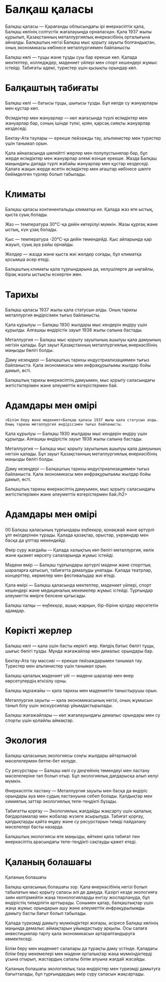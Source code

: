 <h1 style="font-size: 36px; color: black;">Балқаш қаласы</h1>

Балқаш қаласы — Қарағанды облысындағы ірі өнеркәсіптік қала, Балқаш көлінің солтүстік жағалауында орналасқан. Қала 1937 жылы құрылып, Қазақстанның металлургиялық өнеркәсібінің орталығына айналды. Балқаштың негізі Балқаш мыс қорыту зауыты болғандықтан, оның экономикасы көбінесе металлургиямен байланысты

Балқаш көлі — тұщы және тұзды суы бар ерекше көл. Қалада мектептер, колледждер, мәдениет үйлері мен спорт кешендері жұмыс істейді. Табиғаты әдемі, туристер үшін қызықты орындар көп.

<h2 style="font-size: 28px; color: black;">Балқаштың табиғаты</h2>
Балқаш көлі — батысы тұщы, шығысы тұзды. Бұл көлде су жануарлары мен құстар көп.

Өсімдіктер мен жануарлар — көл жағасында түрлі өсімдіктер мен жануарлар бар, соның ішінде түлкі, қоян, қарсақ сияқты жануарлар кездеседі.

Бектау-Ата таулары — ерекше пейзажды тау, альпинистер мен туристер үшін танымал орын.

Қала айналасында шөлейтті жерлер мен полупустынялар бар, бұл жерде өсімдіктер мен жануарлар әлемі өзінше ерекше. Жазда Балқаш маңындағы далада түрлі жабайы жануарлар мен құстар кездеседі. Қалаға жақын жерде өсетін өсімдіктер мен ағаштар көбінесе шөлге бейімделген түрлер болып табылады.


<h2 style="font-size: 28px; color: black;">Климаты</h2>
Балқаш қаласы континентальды климатқа ие. Қалада жаз өте ыстық, қыста суық болады.

Жаз — температура 30°C-қа дейін көтерілуі мүмкін. Жазы құрғақ және ыстық, күн ұзақ болады.

Қыс — температура -20°C-қа дейін төмендейді. Қыс айларында қар жауып, суық ауа райы орнайды.

Желдер — жазда және қыста жиі желдер соғады, бұл климатқа қосымша әсер етеді.

Балқаштың климаты қала тұрғындарына да, келушілерге де ыңғайлы, бірақ жазғы ыстықты ескерген жөн.
<h2 style="font-size: 28px; color: black;">Тарихы</h2>
Балқаш қаласы 1937 жылы қала статусын алды. Оның тарихы металлургия өндірісімен тығыз байланысты.

Қала құрылуы — Балқаш 1930 жылдары мыс кендерін өндіру үшін құрылды. Алғашқы өндірістік зауыт 1938 жылы салына бастады.

Металлургия — Балқаш мыс қорыту зауытының ашылуы қала дамуының негізін қалады. Бұл зауыт Қазақстанның металлургиялық өнеркәсібінің маңызды бөлігі болды.

Даму кезеңдері — Балқаштың тарихы индустриализациямен тығыз байланыста. Қала экономикасы мен инфрақұрылымы жылдар бойы дамып, өсті.

Балқаштың тарихы өнеркәсіптің дамуымен, мыс қорыту саласындағы жетістіктерімен және әлеуметтік өзгерістермен бай.
<h2 style="font-size: 28px; color: black;">Адамдары мен өмірі</h2>
  
    >Білім беру және мәдениет<Балқаш қаласы 1937 жылы қала статусын алды. Оның тарихы металлургия өндірісімен тығыз байланысты.

Қала құрылуы — Балқаш 1930 жылдары мыс кендерін өндіру үшін құрылды. Алғашқы өндірістік зауыт 1938 жылы салына бастады.

Металлургия — Балқаш мыс қорыту зауытының ашылуы қала дамуының негізін қалады. Бұл зауыт Қазақстанның металлургиялық өнеркәсібінің маңызды бөлігі болды.

Даму кезеңдері — Балқаштың тарихы индустриализациямен тығыз байланыста. Қала экономикасы мен инфрақұрылымы жылдар бойы дамып, өсті.

Балқаштың тарихы өнеркәсіптің дамуымен, мыс қорыту саласындағы жетістіктерімен және әлеуметтік өзгерістермен бай./h2>


<h2 style="font-size: 28px; color: black;">Адамдары мен өмірі</h2>00
  Балқаш қаласының тұрғындары еңбекқор, қонақжай және әртүрлі ұлт өкілдерінен тұрады. Қалада қазақтар, орыстар, украиндар мен басқа да ұлттар мекендейді.

Өмір сүру жағдайы — Қалада халықтың көп бөлігі металлургия, көлік және қызмет көрсету салаларында жұмыс істейді.

Мәдени өмір — Балқаш тұрғындары әртүрлі мәдени және спорттық шараларға қатысып, табиғатта демалуды ұнатады. Қалада театрлар, концерттер, көрмелер мен фестивальдар жиі өтеді.

Қала өмірі — Балқаш қаласында мектептер, мәдениет үйлері, спорт кешендері және медициналық мекемелер жұмыс істейді. Тұрғындар әлеуметтік өмірге белсене қатысады.

Балқаш халқы — еңбекқор, ашық-жарқын, бір-біріне қолдау көрсететін адамдар.


<h2 style="font-size: 28px; color: black;">Көрікті жерлер</h2>
Балқаш көлі — қала үшін басты көрікті жер. Көлдің батыс бөлігі тұщы, шығыс бөлігі тұзды. Мұнда жағажайлар мен демалыс орындары бар.

Бектау-Ата тау массиві — ерекше пейзаждарымен танымал тау. Туристер мен альпинистер үшін танымал орын.

Балқаш қалалық мәдениет үйі — мәдени шаралар мен өнер көрсетулердің өткізілу орны.

Балқаш мұражайы — қала тарихы мен мәдениетін таныстырушы орын.

Металлургия зауыты — қала экономикасының негізі, оның жұмысын танып білу үшін экскурсиялар ұйымдастырылады.

Балқаш жағажайлары — көл жағалауындағы демалыс орындары мен су спорты үшін қолайлы аймақтар.


<h2 style="font-size: 28px; color: black;">Экология</h2>
Балқаш қаласының экологиясы соңғы жылдары айтарлықтай мәселелермен бетпе-бет келуде.

Су ресурстары — Балқаш көлі су деңгейінің төмендеуі мен ластану мәселелеріне тап болып отыр. Бұл экологиялық дағдарысқа алып келуі мүмкін.

Өнеркәсіптік ластану — Металлургия зауыты мен басқа да өндіріс орындары ауа мен судың ластануына себеп болады. Қалдықтар мен химиялық заттар экологиялық тепе-теңдікті бұзады.

Табиғатты қорғау — Экологиялық жағдайды жақсарту үшін қалалық бағдарламалар мен жобалар жүзеге асырылуда. Табиғат қорғау, қалдықтарды қайта өңдеу және су ресурстарын тиімді пайдалану мәселелері басты назарда.

Балқаштың экологиясы өте маңызды, өйткені қала табиғат пен өнеркәсіптің арасындағы тепе-теңдікті сақтауды қажет етеді.


<h2 style="font-size: 28px; color: black;">Қаланың болашағы</h2>
Қаланың болашағы

Балқаш қаласының болашағы зор. Қала өнеркәсібінің негізі болып табылатын мыс қорыту саласы әлі де дамуда. Қазіргі кезде экологияға зиян келтірмейтін жаңа технологияларды енгізу жоспарлануда, бұл өндірістің тиімділігін арттырады. Сонымен қатар, балқаштықтар үшін жаңа жұмыс орындарын ашу және әлеуметтік инфрақұрылымды дамыту басты бағыт болып табылады.

Қалада туризмді дамыту мүмкіндіктері жоғары, әсіресе Балқаш көлінің маңында демалыс аймақтарын ұйымдастыру арқылы. Осы салаға инвестициялар тарту қала экономикасын әртараптандыруға көмектеседі.

Білім беру мен мәдениет салалары да тұрақты даму үстінде. Қаладағы білім беру мекемелері мен мәдени орталықтар жаңа мүмкіндіктерді ұсына отырып, жастардың сапалы білім алуына жағдай жасайды.

Қаланың болашағы экологиялық таза өндірістер мен туризмді дамытуға бағытталады, бұл тұрғындардың өмір сүру сапасын жақсартады.

